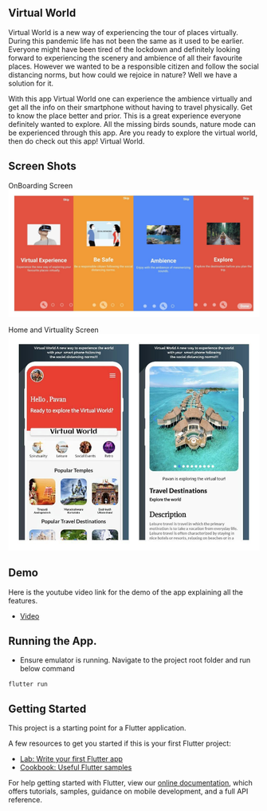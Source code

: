## Virtual World

Virtual World is a new way of experiencing the tour of places virtually. During this pandemic life has not been the same as it used to be earlier. Everyone might have been tired of the lockdown and definitely looking forward to experiencing the scenery and ambience of all their favourite places. However we wanted to be a responsible citizen and follow the social distancing norms, but how could we rejoice in nature? Well we have a solution for it. 

With this app Virtual World one can experience the ambience virtually and get all the info on their smartphone without having to travel physically. Get to know the place better and prior. This is a great experience everyone definitely wanted to explore. All the missing birds sounds, nature mode can be experienced through this app. Are you ready to explore the virtual world, then do check out this app! Virtual World.


## Screen Shots

OnBoarding Screen
![OnBoarding Screen](https://github.com/pavanmt/virtual_world/blob/master/screenshot/onboarding.jpg "OnBoarding Screen")

Home and Virtuality Screen
![Home & Virtuality Screen](https://github.com/pavanmt/virtual_world/blob/master/screenshot/vp.jpg "Home & Virtuality Screen")

## Demo
Here is the youtube video link for the demo of the app explaining all the features.
- [Video](https://www.youtube.com/watch?v=qpHrlhh_lTQ)

## Running the App.
* Ensure emulator is running. Navigate to the project root folder and run below command
```
flutter run
```  

## Getting Started

This project is a starting point for a Flutter application.

A few resources to get you started if this is your first Flutter project:

- [Lab: Write your first Flutter app](https://flutter.dev/docs/get-started/codelab)
- [Cookbook: Useful Flutter samples](https://flutter.dev/docs/cookbook)

For help getting started with Flutter, view our
[online documentation](https://flutter.dev/docs), which offers tutorials,
samples, guidance on mobile development, and a full API reference.
